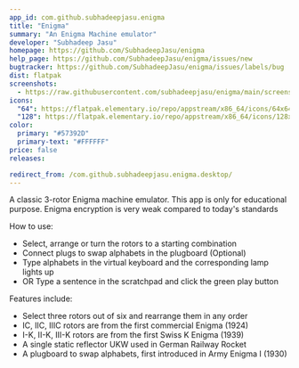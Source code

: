```yaml
---
app_id: com.github.subhadeepjasu.enigma
title: "Enigma"
summary: "An Enigma Machine emulator"
developer: "Subhadeep Jasu"
homepage: https://github.com/SubhadeepJasu/enigma
help_page: https://github.com/SubhadeepJasu/enigma/issues/new
bugtracker: https://github.com/SubhadeepJasu/enigma/issues/labels/bug
dist: flatpak
screenshots:
  - https://raw.githubusercontent.com/subhadeepjasu/enigma/main/screenshots/screenshot_home.png
icons:
  "64": https://flatpak.elementary.io/repo/appstream/x86_64/icons/64x64/com.github.subhadeepjasu.enigma.png
  "128": https://flatpak.elementary.io/repo/appstream/x86_64/icons/128x128/com.github.subhadeepjasu.enigma.png
color:
  primary: "#57392D"
  primary-text: "#FFFFFF"
price: false
releases:

redirect_from: /com.github.subhadeepjasu.enigma.desktop/
---
```


<p>A classic 3-rotor Enigma machine emulator. This app is only for educational purpose. Enigma encryption is very weak compared to today's standards</p>
<p>How to use:</p>
<ul>
<li>Select, arrange or turn the rotors to a starting combination</li>
<li>Connect plugs to swap alphabets in the plugboard (Optional)</li>
<li>Type alphabets in the virtual keyboard and the corresponding lamp lights up</li>
<li>OR Type a sentence in the scratchpad and click the green play button</li>
</ul>
<p>Features include:</p>
<ul>
<li>Select three rotors out of six and rearrange them in any order</li>
<li>IC, IIC, IIIC rotors are from the first commercial Enigma (1924)</li>
<li>I-K, II-K, III-K rotors are from the first Swiss K Enigma (1939)</li>
<li>A single static reflector UKW used in German Railway Rocket</li>
<li>A plugboard to swap alphabets, first introduced in Army Enigma I (1930)</li>
</ul>